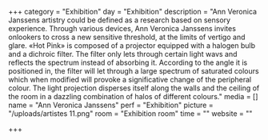 +++
category = "Exhibition"
day = "Exhibition"
description = "Ann Veronica Janssens artistry could be defined as a research based on sensory experience. Through various devices, Ann Veronica Janssens invites onlookers to cross a new sensitive threshold, at the limits of vertigo and glare. «Hot Pink» is composed of a projector equipped with a halogen bulb and a dichroic filter. The filter only lets through certain light wavs and reflects the spectrum instead of absorbing it. According to the angle it is positioned in, the filter will let through a large spectrum of saturated colours which when modified will provoke a significative change of the peripheral colour. The light projection disperses itself along the walls and the ceiling of the room in a dazzling combination of halos of different colours."
media = []
name = "Ann Veronica Janssens"
perf = "Exhibition"
picture = "/uploads/artistes 11.png"
room = "Exhibition room"
time = ""
website = ""

+++
